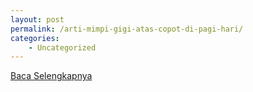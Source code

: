 ```yaml
---
layout: post
permalink: /arti-mimpi-gigi-atas-copot-di-pagi-hari/
categories:
    - Uncategorized
---
```


[Baca Selengkapnya](/03)